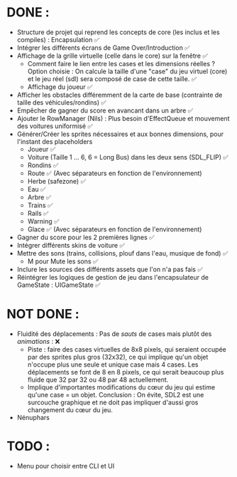 # DONE :
- Structure de projet qui reprend les concepts de core (les inclus et les compiles) : Encapsulation ✅
- Intégrer les différents écrans de Game Over/Introduction ✅
- Affichage de la grille virtuelle (celle dans le core) sur la fenêtre ✅
    - Comment faire le lien entre les cases et les dimensions réelles ? Option choisie : On calcule la taille d'une "case" du jeu virtuel (core) et le jeu réel (sdl) sera composé de case de cette taille. ✅
    - Affichage du joueur ✅
- Afficher les obstacles différemment de la carte de base (contrainte de taille des véhicules/rondins) ✅
- Empêcher de gagner du score en avancant dans un arbre ✅
- Ajouter le RowManager (Nils) : Plus besoin d'EffectQueue et mouvement des voitures uniformisé ✅
- Générer/Créer les sprites nécessaires et aux bonnes dimensions, pour l'instant des placeholders
    - Joueur ✅
    - Voiture (Taille 1 ... 6, 6 = Long Bus) dans les deux sens (SDL_FLIP) ✅
    <!-- - Nénuphar -->
    - Rondins ✅
    - Route ✅ (Avec séparateurs en fonction de l'environnement)
    - Herbe (safezone) ✅
    - Eau ✅
    - Arbre ✅
    - Trains ✅
    - Rails ✅
    - Warning ✅
    - Glace ✅ (Avec séparateurs en fonction de l'environnement)
- Gagner du score pour les 2 premières lignes ✅
- Intégrer différents skins de voiture ✅
- Mettre des sons (trains, collisions, plouf dans l'eau, musique de fond) ✅
    - M pour Mute les sons ✅
- Inclure les sources des différents assets que l'on n'a pas fais ✅
- Réintégrer les logiques de gestion de jeu dans l'encapsulateur de GameState : UIGameState ✅

# NOT DONE :
- Fluidité des déplacements : Pas de *sauts* de cases mais plutôt des *animations* : ❌
    - Piste : faire des cases virtuelles de 8x8 pixels, qui seraient occupée par des sprites plus gros (32x32), ce qui implique qu'un objet n'occupe plus une seule et unique case mais 4 cases. Les déplacements se font de 8 en 8 pixels, ce qui serait beaucoup plus fluide que 32 par 32 ou 48 par 48 actuellement. 
    - Implique d'importantes modifications du cœur du jeu qui estime qu'une case = un objet.
        Conclusion : On évite, SDL2 est une surcouche graphique et ne doit pas impliquer d'aussi gros changement du cœur du jeu.
- Nénuphars

# TODO :
- Menu pour choisir entre CLI et UI 
